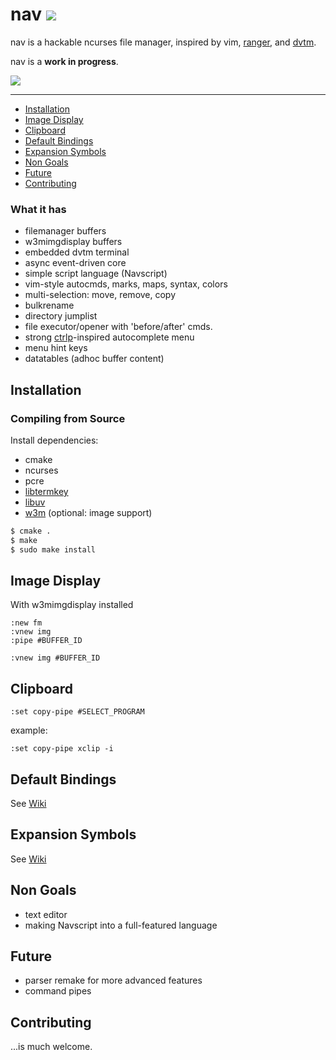 # nav [![](https://api.travis-ci.org/jollywho/nav.svg)](https://travis-ci.org/jollywho/nav)
nav is a hackable ncurses file manager, inspired by vim, [ranger](http://ranger.nongnu.org/), and [dvtm](http://www.brain-dump.org/projects/dvtm/).

nav is a **work in progress**.

![](http://sicp.me/u/armtv.png)

-----------------
- [Installation](#installation)
- [Image Display](#image-display)
- [Clipboard](#clipboard)
- [Default Bindings](#default-bindings)
- [Expansion Symbols](#expansion-symbols)
- [Non Goals](#non-goals)
- [Future](#future)
- [Contributing](#contributing)

### What it has

* filemanager buffers
* w3mimgdisplay buffers
* embedded dvtm terminal
* async event-driven core
* simple script language (Navscript)
* vim-style autocmds, marks, maps, syntax, colors
* multi-selection: move, remove, copy
* bulkrename
* directory jumplist
* file executor/opener with 'before/after' cmds.
* strong [ctrlp](http://kien.github.io/ctrlp.vim/)-inspired autocomplete menu
* menu hint keys
* datatables (adhoc buffer content)

## Installation

### Compiling from Source

Install dependencies:

* cmake
* ncurses
* pcre
* [libtermkey](http://www.leonerd.org.uk/code/libtermkey/)
* [libuv](http://github.com/libuv/libuv)
* [w3m](http://w3m.sourceforge.net/) (optional: image support)

```bash
$ cmake .
$ make
$ sudo make install
```

## Image Display

With w3mimgdisplay installed
```viml
:new fm
:vnew img
:pipe #BUFFER_ID
```
```viml
:vnew img #BUFFER_ID
```

## Clipboard

```
:set copy-pipe #SELECT_PROGRAM
```
example:
```
:set copy-pipe xclip -i
```

## Default Bindings

See [Wiki](https://github.com/jollywho/nav/wiki#default-mappings)

## Expansion Symbols

See [Wiki](https://github.com/jollywho/nav/wiki#expansion-symbols)

## Non Goals

* text editor
* making Navscript into a full-featured language

## Future

* parser remake for more advanced features
* command pipes

## Contributing

...is much welcome.
